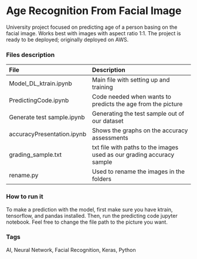 # Age Recognition From Facial Image
University project focused on predicting age of a person basing on the facial image. Works best with images with aspect ratio 1:1. The project is ready to be deployed; originally deployed on AWS.

### Files description
| File | Description |
| :--- | :--- |
| Model_DL_ktrain.ipynb | Main file with setting up and training |
| PredictingCode.ipynb | Code needed when wants to predicts the age from the picture |
| Generate test sample.ipynb | Generating the test sample out of our dataset |
| accuracyPresentation.ipynb | Shows the graphs on the accuracy assessments |
| grading_sample.txt | txt file with paths to the images used as our grading accuracy sample |
| rename.py | Used to rename the images in the folders |

### How to run it
To make a prediction with the model, first make sure you have ktrain, tensorflow, and pandas installed. Then, run the predicting code jupyter notebook. Feel free to change the file path to the picture you want.

### Tags
AI, Neural Network, Facial Recognition, Keras, Python